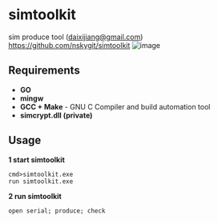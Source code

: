 # simtoolkit
sim produce tool (daixijiang@gmail.com)  
https://github.com/nskygit/simtoolkit
![image](https://github.com/nskygit/simtoolkit/raw/master/simtoolkit.png)

## Requirements
* **GO**
* **mingw**
* **GCC + Make** - GNU C Compiler and build automation tool
* **simcrypt.dll (private)**

## Usage
**1 start simtoolkit**

    cmd>simtoolkit.exe
    run simtoolkit.exe

**2 run simtoolkit**

    open serial; produce; check  

